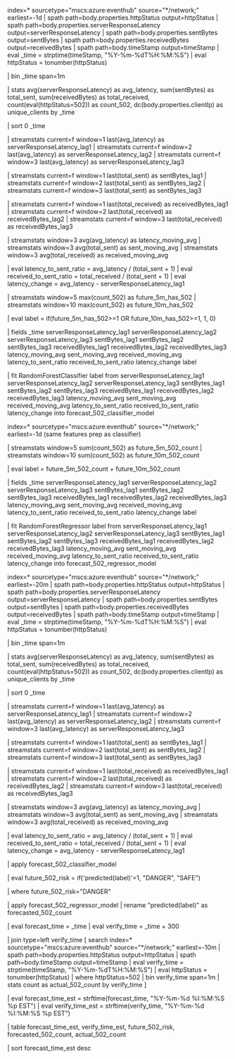 index=* sourcetype="mscs:azure:eventhub" source="*/network;" earliest=-1d
| spath path=body.properties.httpStatus output=httpStatus
| spath path=body.properties.serverResponseLatency output=serverResponseLatency
| spath path=body.properties.sentBytes output=sentBytes
| spath path=body.properties.receivedBytes output=receivedBytes
| spath path=body.timeStamp output=timeStamp
| eval _time = strptime(timeStamp, "%Y-%m-%dT%H:%M:%S")
| eval httpStatus = tonumber(httpStatus)

| bin _time span=1m

| stats 
    avg(serverResponseLatency) as avg_latency,
    sum(sentBytes) as total_sent,
    sum(receivedBytes) as total_received,
    count(eval(httpStatus=502)) as count_502,
    dc(body.properties.clientIp) as unique_clients
  by _time

| sort 0 _time

| streamstats current=f window=1 last(avg_latency) as serverResponseLatency_lag1
| streamstats current=f window=2 last(avg_latency) as serverResponseLatency_lag2
| streamstats current=f window=3 last(avg_latency) as serverResponseLatency_lag3

| streamstats current=f window=1 last(total_sent) as sentBytes_lag1
| streamstats current=f window=2 last(total_sent) as sentBytes_lag2
| streamstats current=f window=3 last(total_sent) as sentBytes_lag3

| streamstats current=f window=1 last(total_received) as receivedBytes_lag1
| streamstats current=f window=2 last(total_received) as receivedBytes_lag2
| streamstats current=f window=3 last(total_received) as receivedBytes_lag3

| streamstats window=3 avg(avg_latency) as latency_moving_avg
| streamstats window=3 avg(total_sent) as sent_moving_avg
| streamstats window=3 avg(total_received) as received_moving_avg

| eval latency_to_sent_ratio = avg_latency / (total_sent + 1)
| eval received_to_sent_ratio = total_received / (total_sent + 1)
| eval latency_change = avg_latency - serverResponseLatency_lag1

| streamstats window=5 max(count_502) as future_5m_has_502
| streamstats window=10 max(count_502) as future_10m_has_502

| eval label = if(future_5m_has_502>=1 OR future_10m_has_502>=1, 1, 0)

| fields _time serverResponseLatency_lag1 serverResponseLatency_lag2 serverResponseLatency_lag3 sentBytes_lag1 sentBytes_lag2 sentBytes_lag3 receivedBytes_lag1 receivedBytes_lag2 receivedBytes_lag3 latency_moving_avg sent_moving_avg received_moving_avg latency_to_sent_ratio received_to_sent_ratio latency_change label

| fit RandomForestClassifier label from 
    serverResponseLatency_lag1 serverResponseLatency_lag2 serverResponseLatency_lag3
    sentBytes_lag1 sentBytes_lag2 sentBytes_lag3
    receivedBytes_lag1 receivedBytes_lag2 receivedBytes_lag3
    latency_moving_avg sent_moving_avg received_moving_avg
    latency_to_sent_ratio received_to_sent_ratio latency_change
    into forecast_502_classifier_model




index=* sourcetype="mscs:azure:eventhub" source="*/network;" earliest=-1d
(same features prep as classifier)

| streamstats window=5 sum(count_502) as future_5m_502_count
| streamstats window=10 sum(count_502) as future_10m_502_count

| eval label = future_5m_502_count + future_10m_502_count

| fields _time serverResponseLatency_lag1 serverResponseLatency_lag2 serverResponseLatency_lag3 sentBytes_lag1 sentBytes_lag2 sentBytes_lag3 receivedBytes_lag1 receivedBytes_lag2 receivedBytes_lag3 latency_moving_avg sent_moving_avg received_moving_avg latency_to_sent_ratio received_to_sent_ratio latency_change label

| fit RandomForestRegressor label from 
    serverResponseLatency_lag1 serverResponseLatency_lag2 serverResponseLatency_lag3
    sentBytes_lag1 sentBytes_lag2 sentBytes_lag3
    receivedBytes_lag1 receivedBytes_lag2 receivedBytes_lag3
    latency_moving_avg sent_moving_avg received_moving_avg
    latency_to_sent_ratio received_to_sent_ratio latency_change
    into forecast_502_regressor_model




index=* sourcetype="mscs:azure:eventhub" source="*/network;" earliest=-20m
| spath path=body.properties.httpStatus output=httpStatus
| spath path=body.properties.serverResponseLatency output=serverResponseLatency
| spath path=body.properties.sentBytes output=sentBytes
| spath path=body.properties.receivedBytes output=receivedBytes
| spath path=body.timeStamp output=timeStamp
| eval _time = strptime(timeStamp, "%Y-%m-%dT%H:%M:%S")
| eval httpStatus = tonumber(httpStatus)

| bin _time span=1m

| stats 
    avg(serverResponseLatency) as avg_latency,
    sum(sentBytes) as total_sent,
    sum(receivedBytes) as total_received,
    count(eval(httpStatus=502)) as count_502,
    dc(body.properties.clientIp) as unique_clients
  by _time

| sort 0 _time

| streamstats current=f window=1 last(avg_latency) as serverResponseLatency_lag1
| streamstats current=f window=2 last(avg_latency) as serverResponseLatency_lag2
| streamstats current=f window=3 last(avg_latency) as serverResponseLatency_lag3

| streamstats current=f window=1 last(total_sent) as sentBytes_lag1
| streamstats current=f window=2 last(total_sent) as sentBytes_lag2
| streamstats current=f window=3 last(total_sent) as sentBytes_lag3

| streamstats current=f window=1 last(total_received) as receivedBytes_lag1
| streamstats current=f window=2 last(total_received) as receivedBytes_lag2
| streamstats current=f window=3 last(total_received) as receivedBytes_lag3

| streamstats window=3 avg(avg_latency) as latency_moving_avg
| streamstats window=3 avg(total_sent) as sent_moving_avg
| streamstats window=3 avg(total_received) as received_moving_avg

| eval latency_to_sent_ratio = avg_latency / (total_sent + 1)
| eval received_to_sent_ratio = total_received / (total_sent + 1)
| eval latency_change = avg_latency - serverResponseLatency_lag1

| apply forecast_502_classifier_model

| eval future_502_risk = if('predicted(label)'=1, "DANGER", "SAFE")

| where future_502_risk="DANGER"

| apply forecast_502_regressor_model
| rename "predicted(label)" as forecasted_502_count

| eval forecast_time = _time
| eval verify_time = _time + 300

| join type=left verify_time
    [
      search index=* sourcetype="mscs:azure:eventhub" source="*/network;" earliest=-10m
      | spath path=body.properties.httpStatus output=httpStatus
      | spath path=body.timeStamp output=timeStamp
      | eval verify_time = strptime(timeStamp, "%Y-%m-%dT%H:%M:%S")
      | eval httpStatus = tonumber(httpStatus)
      | where httpStatus=502
      | bin verify_time span=1m
      | stats count as actual_502_count by verify_time
    ]

| eval forecast_time_est = strftime(forecast_time, "%Y-%m-%d %I:%M:%S %p EST")
| eval verify_time_est = strftime(verify_time, "%Y-%m-%d %I:%M:%S %p EST")

| table forecast_time_est, verify_time_est, future_502_risk, forecasted_502_count, actual_502_count

| sort forecast_time_est desc


